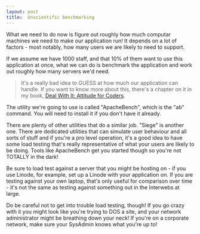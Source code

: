 ```yaml
---
layout: post
title:  Unscientific benchmarking
---
```


What we need to do now is figure out roughly how much computar machines we need to make our application run! It depends on a lot of factors - most notably, how many users we are likely to need to support.

If we assume we have 1000 staff, and that 10% of them want to use this application at once, what we can do is benchmark the application and work out roughly how many servers we'd need.

> It's a really bad idea to GUESS at how much our application can handle. If you want to know more about this, there's a chapter on it in my book, [Deal With It: Attitude for Coders](https://leanpub.com/dealwithit).

The utility we're going to use is called "ApacheBench", which is the "ab" command. You will need to install it if you don't have it already.

There are plenty of other utilities that do a similar job. "Siege" is another one. There are dedicated utilities that can simulate user behaviour and all sorts of stuff and if you're a pro level operation, it's a good idea to have some load testing that's really representative of what your users are likely to be doing. Tools like ApacheBench get you started though so you're not TOTALLY in the dark!

Be sure to load test against a server that you might be hosting on - if you use Linode, for example, set up a Linode with your application on. If you are testing against your own laptop, that's only useful for comparison over time - it's not the same as testing against something out in the Interwebs at large.

Do be careful not to get into trouble load testing, though! If you go crazy with it you might look like you're trying to DOS a site, and your network administrator might be breathing down your neck! If you're on a corporate network, make sure your SysAdmin knows what you're up to!